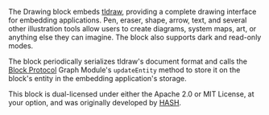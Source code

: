The Drawing block embeds [tldraw](https://github.com/tldraw/tldraw), providing a complete drawing interface for embedding applications. Pen, eraser, shape, arrow, text, and several other illustration tools allow users to create diagrams, system maps, art, or anything else they can imagine. The block also supports dark and read-only modes.

The block periodically serializes tldraw's document format and calls the [Block Protocol](https://blockprotocol.org/docs/spec) Graph Module's `updateEntity` method to store it on the block's entity in the embedding application's storage.

This block is dual-licensed under either the Apache 2.0 or MIT License, at your option, and was originally developed by [HASH](https://hash.ai/).
